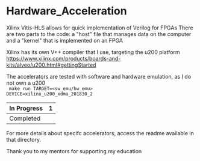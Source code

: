 # Hardware_Acceleration

Xilinx Vitis-HLS allows for quick implementation of Verilog for FPGAs There are two parts to the code: a "host" file that manages data on the computer and a "kernel" that is implemented on an FPGA

Xilinx has its own V++ compiler that I use, targeting the u200 platform  
  https://www.xilinx.com/products/boards-and-kits/alveo/u200.html#gettingStarted

The accelerators are tested with software and hardware emulation, as I do not own a u200  
 <code> make run TARGET=<sw_emu/hw_emu> DEVICE=xilinx_u200_xdma_201830_2 </code>

| In Progress | 1   |
|------|------|
| Completed   |     |

For more details about specifc accelerators, access the readme available in that directory.

Thank you to my mentors for supporting my education
